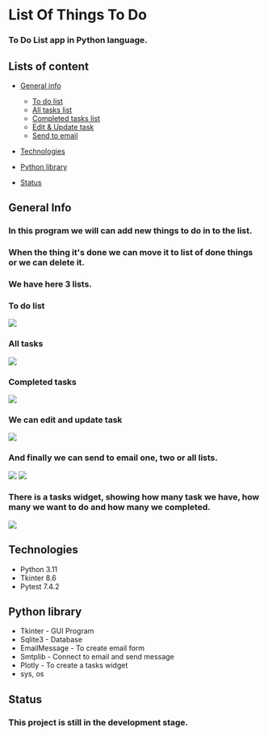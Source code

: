 # List Of Things To Do
### To Do List app in Python language.


## Lists of content
* [General info](https://github.com/GabrielKozlowski/To_Do_List/blob/master/README.md#general-info)  
    - [To do list](https://github.com/GabrielKozlowski/To_Do_List/blob/master/README.md#to-do-list)
    - [All tasks list](https://github.com/GabrielKozlowski/To_Do_List/blob/master/README.md#all-tasks)  
    - [Completed tasks list](https://github.com/GabrielKozlowski/To_Do_List/blob/master/README.md#completed-tasks)  
    - [Edit & Update task](https://github.com/GabrielKozlowski/To_Do_List/blob/master/README.md#we-can-edit-and-update-task)  
    - [Send to email](https://github.com/GabrielKozlowski/To_Do_List/blob/master/README.md#and-finally-we-can-send-to-email-one-two-or-all-lists)
      
* [Technologies](https://github.com/GabrielKozlowski/To_Do_List/blob/master/README.md#technologie)
* [Python library](https://github.com/GabrielKozlowski/To_Do_List/blob/master/README.md#python-library)
* [Status](https://github.com/GabrielKozlowski/To_Do_List/blob/master/README.md#status)


## General Info

### In this program we will can add new things to do in to the list. 
### When the thing it's done we can move it to list of done things or we can delete it.
### We have here 3 lists.

### To do list
<img src="/images/to_do_tasks.png">

### All tasks
<img src="/images/all_tasks.png">

### Completed tasks
<img src="/images/completed_tasks.png">

### We can edit and update task
<img src="/images/update_task.png">

### And finally we can send to email one, two or all lists.
<img src="/images/send_email.png">
<img src="/images/email_view.png">

### There is a tasks widget, showing how many task we have, how many we want to do and how many we completed.
<img src="/images/tasks_chart.png">

## Technologies

<ul>
    <li>Python 3.11</li>
    <li>Tkinter 8.6</li>
    <li>Pytest 7.4.2</li>
</ul>


## Python library

<ul>
    <li>Tkinter - GUI Program</li>
    <li>Sqlite3 - Database </li>
    <li>EmailMessage - To create email form</li>
    <li>Smtplib - Connect to email and send message</li>
    <li>Plotly - To create a tasks widget</li>
    <li>sys, os</li>
</ul>


## Status

### This project is still in the development stage.





